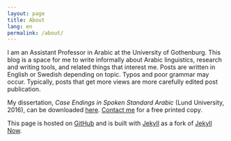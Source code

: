```yaml
---
layout: page
title: About
lang: en
permalink: /about/
---
```


I am an Assistant Professor in Arabic at the University of Gothenburg. This blog is a space for me to write informally about Arabic linguistics, research and writing tools, and related things that interest me. Posts are written in English or Swedish depending on topic. Typos and poor grammar may occur. Typically, posts that get more views are more carefully edited post publication. 

My dissertation, *Case Endings in Spoken Standard Arabic* (Lund University, 2016), can be downloaded [here](https://lup.lub.lu.se/search/publication/530e5fe6-ec77-4e84-9a45-0935598e86a8). [Contact me](mailto:andreasmartenhallberg@gmail.com) for a free printed copy.

This page is hosted on [GitHub](www.github.com) and is built with [Jekyll](https://jekyllrb.com/) as a fork of [Jekyll Now](http://www.jekyllnow.com/).
